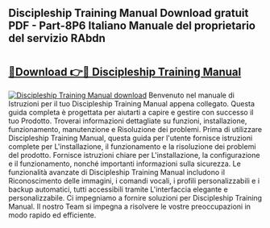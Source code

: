 ## Discipleship Training Manual Download gratuit PDF - Part-8P6 Italiano Manuale del proprietario del servizio RAbdn

# <h2><a href="http://df9utk.blite.top/?on=Discipleship+Training+Manual">🔗Download 👉🔴 Discipleship Training Manual</a></h2>

[![Discipleship Training Manual download](https://i.imgur.com/lujVjoI.png)](http://df9utk.blite.top/?on=Discipleship+Training+Manual)
Benvenuto nel manuale di Istruzioni per il tuo Discipleship Training Manual appena collegato. Questa guida completa è progettata per aiutarti a capire e gestire con successo il tuo Prodotto. Troverai informazioni dettagliate su funzioni, installazione, funzionamento, manutenzione e Risoluzione dei problemi. Prima di utilizzare Discipleship Training Manual, questa guida per l'utente fornisce istruzioni complete per L'installazione, il funzionamento e la risoluzione dei problemi del prodotto. Fornisce istruzioni chiare per L'installazione, la configurazione e il funzionamento, nonché importanti informazioni sulla sicurezza. Le funzionalità avanzate di Discipleship Training Manual includono il Riconoscimento delle immagini, i comandi vocali, i profili personalizzabili e i backup automatici, tutti accessibili tramite L'interfaccia elegante e personalizzabile. Ci impegniamo a fornire soluzioni per Discipleship Training Manual. Il nostro Team si impegna a risolvere le vostre preoccupazioni in modo rapido ed efficiente.
